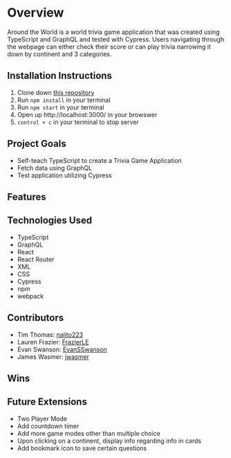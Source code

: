 # Overview
Around the World is a world trivia game application that was created using TypeScript and GraphQL and tested with Cypress. Users navigating through the webpage can either check their score or can play trivia narrowing it down by continent and 3 categories.

## Installation Instructions
1. Clone down [this repository]('https://github.com/jwasmer/trivia')
1. Run `npm install` in your terminal
1. Run `npm start` in your terminal
1. Open up http://localhost:3000/ in your browswer
1. `control + c` in your terminal to stop server

## Project Goals
 * Self-teach TypeScript to create a Trivia Game Application
 * Fetch data using GraphQL
 * Test application utilizing Cypress

 ## Features

## Technologies Used
* TypeScript
* GraphQL
* React
* React Router
* XML
* CSS
* Cypress
* npm
* webpack

## Contributors 
* Tim Thomas: [nalito223]('https://github.com/nalito223/')
* Lauren Frazier: [FrazierLE]('https://github.com/FrazierLE')
* Evan Swanson: [EvanSSwanson]('https://github.com/EvanSSwanson')
* James Wasmer: [jwasmer]('https://github.com/jwasmer')

## Wins

## Future Extensions
* Two Player Mode
* Add countdown timer
* Add more game modes other than multiple choice 
* Upon clicking on a continent, display info regarding info in cards 
* Add bookmark icon to save certain questions 



